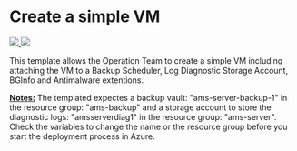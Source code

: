 # Create a simple VM
<a href="https://portal.azure.com/#create/Microsoft.Template/uri/https%3A%2F%2Fraw.githubusercontent.com%2Fadminph-de%2FAzure%2Fmaster%2Farm-templates%2F101-simple-vm-deployment%2Fazuredeploy.json" target="_blank">
    <img src="http://azuredeploy.net/deploybutton.png"/>
</a>
<a href="http://armviz.io/#/?load=https%3A%2F%2Fraw.githubusercontent.com%2Fadminph-de%2FAzure%2Fmaster%2Farm-templates%2F101-simple-vm-deployment%2Fazuredeploy.json" target="_blank">
    <img src="http://armviz.io/visualizebutton.png"/>
</a>

This template allows the Operation Team to create a simple VM including attaching the VM to a Backup Scheduler, Log Diagnostic Storage Account, BGInfo and Antimalware extentions.

<u><b>Notes:</u></b>
The templated expectes a backup vault: "ams-server-backup-1" in the resource group: "ams-backup" and a storage account to store the diagnostic logs: "amsserverdiag1" in the resource group: "ams-server". Check the variables to change the name or the resource group before you start the deployment process in Azure.